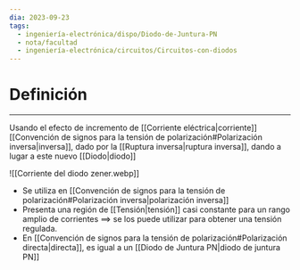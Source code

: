 ```yaml
---
dia: 2023-09-23
tags:
  - ingeniería-electrónica/dispo/Diodo-de-Juntura-PN
  - nota/facultad
  - ingeniería-electrónica/circuitos/Circuitos-con-diodos
---
```

# Definición
---
Usando el efecto de incremento de [[Corriente eléctrica|corriente]] [[Convención de signos para la tensión de polarización#Polarización inversa|inversa]], dado por la [[Ruptura inversa|ruptura inversa]], dando a lugar a este nuevo [[Diodo|diodo]]

![[Corriente del diodo zener.webp]]

* Se utiliza en [[Convención de signos para la tensión de polarización#Polarización inversa|polarización inversa]]
* Presenta una región de [[Tensión|tensión]] casi constante para un rango amplio de corrientes
  $\implies$ se los puede utilizar para obtener una tensión regulada.
* En [[Convención de signos para la tensión de polarización#Polarización directa|directa]], es igual a un [[Diodo de Juntura PN|diodo de juntura PN]]